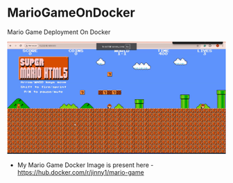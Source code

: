 # MarioGameOnDocker
Mario Game Deployment On Docker

![Mario Game WebApp](./mario-game-webapp.png)

- My Mario Game Docker Image is present here - https://hub.docker.com/r/jinny1/mario-game
